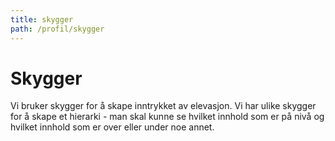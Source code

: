 ```yaml
---
title: skygger
path: /profil/skygger
---
```


# Skygger

Vi bruker skygger for å skape inntrykket av elevasjon. Vi har ulike skygger for å skape et hierarki - man skal kunne se hvilket innhold som er på nivå og hvilket innhold som er over eller under noe annet.
